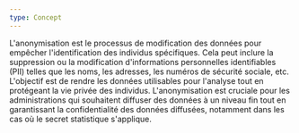 ```yaml
---
type: Concept
---
```


L'anonymisation est le processus de modification des données pour empêcher l'identification des individus spécifiques. Cela peut inclure la suppression ou la modification d'informations personnelles identifiables (PII) telles que les noms, les adresses, les numéros de sécurité sociale, etc. L'objectif est de rendre les données utilisables pour l'analyse tout en protégeant la vie privée des individus. L'anonymisation est cruciale pour les administrations qui souhaitent diffuser des données à un niveau fin tout en garantissant la confidentialité des données diffusées, notamment dans les cas où le secret statistique s'applique.